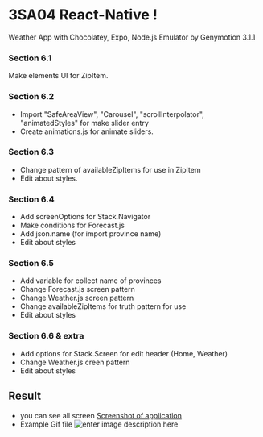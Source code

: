 # 3SA04 React-Native !
Weather App with Chocolatey, Expo, Node.js 
Emulator by Genymotion 3.1.1

### Section 6.1

Make elements UI  for ZipItem.

### Section 6.2 

- Import "SafeAreaView", "Carousel", "scrollInterpolator", "animatedStyles"
for make slider entry
- Create animations.js for animate sliders.

### Section 6.3
- Change pattern of availableZipItems for use in ZipItem
- Edit about styles.

### Section 6.4

- Add screenOptions for Stack.Navigator
- Make conditions for Forecast.js
- Add json.name (for import province name)
- Edit about styles

 

### Section 6.5

- Add variable for collect name of provinces
- Change Forecast.js screen pattern
- Change Weather.js screen pattern
- Change availableZipItems for truth pattern for use
- Edit about styles


### Section 6.6 & extra 

- Add options for Stack.Screen for edit header (Home, Weather)
- Change Weather.js creen pattern
- Edit about styles
## Result
- you can see all screen [Screenshot of application](https://drive.google.com/drive/folders/1JI2jmHseVAjtVLaHEgxFzCJ1e012H_AS?usp=sharing)
- Example Gif file
 ![enter image description here](https://lh3.googleusercontent.com/117-azdGg3AhFDNvHR2Adybgo6g-6rWAJazm4aleblNMj4hKNpZzVs-GSCauC-py8T1Y4tf_oDkJnoD3vrGjyCoIwTgGlIrVUosCvHhcs466e-ZXGepwcsVnAwwh6pJjY1WAeV_Ig37zgDMrFFsrn-drF3hkOr_G8uMWoz-rfI4v7UIwG-VKu1NgtDTD9A4TfXSBDWaBC0iJfsFynWIGQMIzw8W9-toTWgDozi0IS7pSs29m1uRQsnWy0jfs5A3C3-T0tchjo5vnRa3luZz8lCqjgM1YpSR2FClKFEQ1UczXr0TTQis3rD9FmJF32EjP6RHKpjPbXQBPkMYn7IYGPNa3l1Xfu_VF2XPzsoWkl2tHucMP9t8Om4-IiBfU6oAj8YrYriDJLQE4RUMx-zf5Ex7-WKLL5XhS7AHXOZMbSWiNnBlji2wPC62fd3OGYVOi8_bJjPVHQamddJddhmrYyPR5z5EGTngpVAIvNu9SakdcVhPG3zEpk9AghaszY8laIeJKFoMXR-VaImeunBiDO8cihL8ne9tPE4BhE3lZGytY8i9UcjC9u3iCk25WuuFuN7JN4PrdSuqj2Yy2PNLeIqb6wa4WgTazCLC6mcn5dpxgzw6PLWtU2C4uFTBVAV8CkGdNFjlIrsTdGcH8HJ_XckOZASu6cxKpsQmecfiasBcZVUicwNgsKrHkJ194Dg=w270-h480-no?authuser=0)

